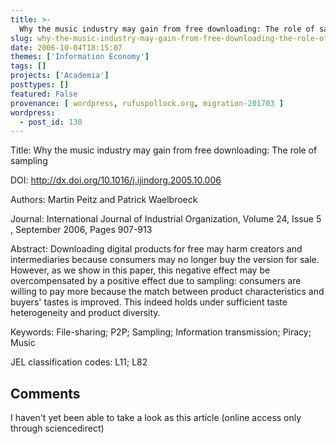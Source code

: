 ```yaml
---
title: >-
  Why the music industry may gain from free downloading: The role of sampling
slug: why-the-music-industry-may-gain-from-free-downloading-the-role-of-sampling
date: 2006-10-04T18:15:07
themes: ['Information Economy']
tags: []
projects: ['Academia']
posttypes: []
featured: False
provenance: [ wordpress, rufuspollock.org, migration-201703 ]
wordpress:
  - post_id: 130
---
```


Title: Why the music industry may gain from free downloading: The role of sampling

DOI: http://dx.doi.org/10.1016/j.ijindorg.2005.10.006

Authors: Martin Peitz and Patrick Waelbroeck

Journal: International Journal of Industrial Organization, Volume 24, Issue 5 , September 2006, Pages 907-913

Abstract: Downloading digital products for free may harm creators and intermediaries because consumers may no longer buy the version for sale. However, as we show in this paper, this negative effect may be overcompensated by a positive effect due to sampling: consumers are willing to pay more because the match between product characteristics and buyers' tastes is improved. This indeed holds under sufficient taste heterogeneity and product diversity.

Keywords: File-sharing; P2P; Sampling; Information transmission; Piracy; Music

JEL classification codes: L11; L82 

## Comments ##

I haven't yet been able to take a look as this article (online access only through sciencedirect)


